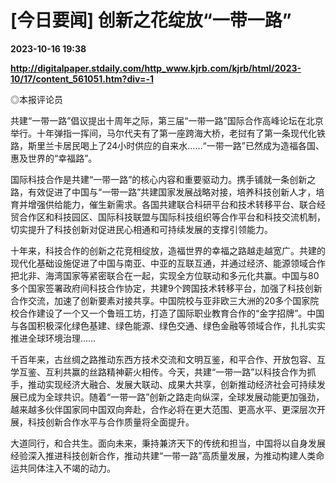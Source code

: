 # [今日要闻] 创新之花绽放“一带一路”

**2023-10-16 19:38**

**http://digitalpaper.stdaily.com/http_www.kjrb.com/kjrb/html/2023-10/17/content_561051.htm?div=-1**

 ◎本报评论员

 共建“一带一路”倡议提出十周年之际，第三届“一带一路”国际合作高峰论坛在北京举行。十年弹指一挥间，马尔代夫有了第一座跨海大桥，老挝有了第一条现代化铁路，斯里兰卡居民喝上了24小时供应的自来水……“一带一路”已然成为造福各国、惠及世界的“幸福路”。

 国际科技合作是共建“一带一路”的核心内容和重要驱动力。携手铺就一条创新之路，有效促进了中国与“一带一路”共建国家发展战略对接，培养科技创新人才，培育并增强供给能力，催生新需求。各国共建联合科研平台和技术转移平台、联合经贸合作区和科技园区、国际科技联盟与国际科技组织等合作平台和科技交流机制，切实提升了科技创新对促进民心相通和可持续发展的支撑引领能力。

 十年来，科技合作的创新之花竞相绽放，造福世界的幸福之路越走越宽广。共建的现代化基础设施促进了中国与南亚、中亚的互联互通，并通过经济、能源领域合作把北非、海湾国家等紧密联合在一起，实现全方位联动和多元化共赢。中国与80多个国家签署政府间科技合作协定，共建9个跨国技术转移平台，加强了科技创新合作交流，加速了创新要素对接共享。中国院校与亚非欧三大洲的20多个国家院校合作建设了一个又一个鲁班工坊，打造了国际职业教育合作的“金字招牌”。中国与各国积极深化绿色基建、绿色能源、绿色交通、绿色金融等领域合作，扎扎实实推进全球环境治理……

 千百年来，古丝绸之路推动东西方技术交流和文明互鉴，和平合作、开放包容、互学互鉴、互利共赢的丝路精神薪火相传。今天，共建“一带一路”以科技合作为抓手，推动实现经济大融合、发展大联动、成果大共享，创新推动经济社会可持续发展已成为全球共识。随着“一带一路”创新之路走向纵深，全球发展动能更加强劲，越来越多伙伴国家同中国双向奔赴，合作必将在更大范围、更高水平、更深层次开展，科技创新合作水平与合作质量将全面提升。

 大道同行，和合共生。面向未来，秉持兼济天下的传统和担当，中国将以自身发展经验深入推进科技创新合作，推动共建“一带一路”高质量发展，为推动构建人类命运共同体注入不竭的动力。